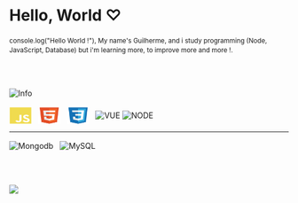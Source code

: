 <h1>Hello, World ♡</h1>
<small>console.log("Hello World !"), My name's Guilherme, and i study programming (Node, JavaScript, Database) but i'm learning more, to improve more and more !.</small>

<br><br>

<img alt="Info" height="250" width="500" src="https://cdn.discordapp.com/attachments/857701858655076402/858827667229638706/Apresentacao_Colorida_em_Neon_de_Ascensao_das_Redes_Sociais.png">

<div style="display: inline_block"><br>
  <img align="center" alt="Java-Script" height="30" width="40" src="https://raw.githubusercontent.com/devicons/devicon/master/icons/javascript/javascript-plain.svg">&nbsp;&nbsp;
  <img align="center" alt="HTML" height="30" width="40" src="https://raw.githubusercontent.com/devicons/devicon/master/icons/html5/html5-original.svg">&nbsp;&nbsp;
  <img align="center" alt="CSS" height="30" width="40" src="https://raw.githubusercontent.com/devicons/devicon/master/icons/css3/css3-original.svg">&nbsp;&nbsp;
  <img align="center" alt="VUE" height="30" width="40" src="https://upload.wikimedia.org/wikipedia/commons/thumb/9/95/Vue.js_Logo_2.svg/1184px-Vue.js_Logo_2.svg.png">
  <img align="center" alt="NODE" height="30" width="70" src="https://www.mervcodes.com/wp-content/uploads/2017/12/nodejslogo.png">&nbsp;&nbsp;
</div>

<hr>

<div>
    <img align="center" alt="Mongodb" height="50" width="40" src="https://img.icons8.com/color/452/mongodb.png">&nbsp;&nbsp;
    <img align="center" alt="MySQL" height="63" width="75" src="https://marcas-logos.net/wp-content/uploads/2020/11/MySQL-logo.png">
</div>

<br><br>

<a href="https://instagram.com/jovemprogramador16/" target="_blank"><img src="https://img.shields.io/badge/-Instagram-%23E4405F?style=for-the-badge&logo=instagram&logoColor=white" target="_blank"></a>
